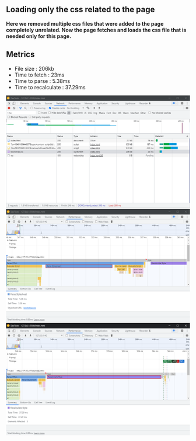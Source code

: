 ## Loading only the css related to the page

**Here we removed multiple css files that were added to the page completely unrelated. Now the page fetches and loads the css file that is needed only for this page.**

## Metrics

- File size : 206kb
- Time to fetch : 23ms
- Time to parse : 5.38ms
- Time to recalculate : 37.29ms

![splitting the code and only using the css required for this page fetch time in network tab](./document-assets/code-split-css-network.png)
![splitting the code and only using the css required for this page parse time in performance tab](./document-assets/code-split-css-parse-time.png)
![splitting the code and only using the css required for this page recalculate time in performance tab](./document-assets/code-split-css-recalculate-time.png)
